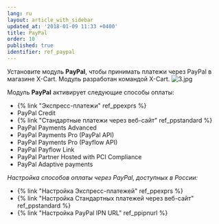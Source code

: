 ```yaml
---
lang: ru
layout: article_with_sidebar
updated_at: '2018-01-09 11:33 +0400'
title: PayPal
order: 10
published: true
identifier: ref_paypal
---
```

Установите модуль **PayPal**, чтобы принимать платежи через PayPal в магазине X-Cart. Модуль разработан командой X-Cart. 
    ![3.jpg]({{site.baseurl}}/attachments/ref_paypal/3.jpg)

Модуль **PayPal** активирует следующие способы оплаты:

*   {% link "Экспресс-платежи" ref_ppexprs %}
*   PayPal Credit
*   {% link "Стандартные платежи через веб-сайт" ref_ppstandard %}
*   PayPal Payments Advanced
*   PayPal Payments Pro (PayPal API)
*   PayPal Payments Pro (Payflow API)
*   PayPal Payflow Link
*   PayPal Partner Hosted with PCI Compliance
*   PayPal Adaptive payments

_Настройка способов оплаты через PayPal, доступных в России:_

*   {% link "Настройка Экспресс-платежей" ref_ppexprs %}
*   {% link "Настройка Стандартных платежей через веб-сайт" ref_ppstandard %}
*   {% link "Настройка PayPal IPN URL" ref_ppipnurl %}
